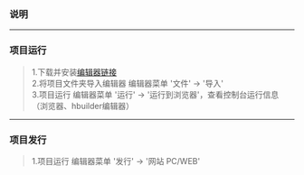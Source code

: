 ### 说明
***

### 项目运行
>1.下载并安装<a href="https://www.dcloud.io/hbuilderx.html" >编辑器链接</a> <br/>
>2.将项目文件夹导入编辑器  编辑器菜单 '文件' -> '导入' <br/>
>3.项目运行  编辑器菜单 '运行' -> '运行到浏览器'，查看控制台运行信息（浏览器、hbuilder编辑器）

***
### 项目发行
>1.项目运行  编辑器菜单 '发行' -> '网站 PC/WEB'
